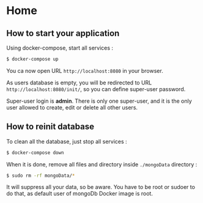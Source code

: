 # Home

## How to start your application

Using docker-compose, start all services :

```bash
$ docker-compose up
```

You ca now open URL `http://localhost:8080` in your browser.

As users database is empty, you will be redirected to URL `http://localhost:8080/init/`, so you can define
super-user password.

Super-user login is **admin**. There is only one super-user, and it is the only user allowed to create, edit
or delete all other users.

## How to reinit database

To clean all the database, just stop all services :

```bash
$ docker-compose down
```
When it is done, remove all files and directory inside `./mongoData` directory :

```bash
$ sudo rm -rf mongoData/*
```

It will suppress all your data, so be aware. You have to be root or sudoer to do that, as default
user of mongoDb Docker image is root.
